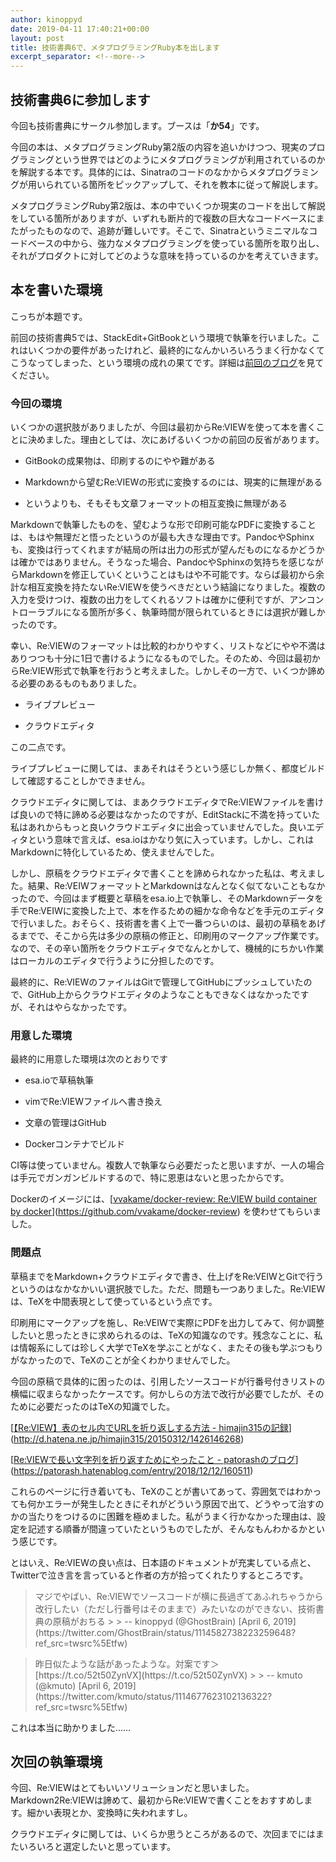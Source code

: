 ```yaml
---
author: kinoppyd
date: 2019-04-11 17:40:21+00:00
layout: post
title: 技術書典6で、メタプログラミングRuby本を出します
excerpt_separator: <!--more-->
---
```


## 技術書典6に参加します


今回も技術書典にサークル参加します。ブースは「**か54**」です。

今回の本は、メタプログラミングRuby第2版の内容を追いかけつつ、現実のプログラミングという世界ではどのようにメタプログラミングが利用されているのかを解説する本です。具体的には、Sinatraのコードのなかからメタプログラミングが用いられている箇所をピックアップして、それを教本に従って解説します。

メタプログラミングRuby第2版は、本の中でいくつか現実のコードを出して解説をしている箇所がありますが、いずれも断片的で複数の巨大なコードベースにまたがったものなので、追跡が難しいです。そこで、Sinatraというミニマルなコードベースの中から、強力なメタプログラミングを使っている箇所を取り出し、それがプロダクトに対してどのような意味を持っているのかを考えていきます。

## 本を書いた環境


こっちが本題です。

前回の技術書典5では、StackEdit+GitBookという環境で執筆を行いました。これはいくつかの要件があったけれど、最終的になんかいろいろうまく行かなくてこうなってしまった、という環境の成れの果てです。詳細は[前回のブログ](http://tolarian-academy.net/sinatra-code-reading-book-at-techbookfest5/)を見てください。


### 今回の環境


いくつかの選択肢がありましたが、今回は最初からRe:VIEWを使って本を書くことに決めました。理由としては、次にあげるいくつかの前回の反省があります。



 	
  * GitBookの成果物は、印刷するのにやや難がある

 	
  * Markdownから望むRe:VIEWの形式に変換するのには、現実的に無理がある

 	
  * というよりも、そもそも文章フォーマットの相互変換に無理がある


Markdownで執筆したものを、望むような形で印刷可能なPDFに変換することは、もはや無理だと悟ったというのが最も大きな理由です。PandocやSphinxも、変換は行ってくれますが結局の所は出力の形式が望んだものになるかどうかは確かではありません。そうなった場合、PandocやSphinxの気持ちを感じながらMarkdownを修正していくということはもはや不可能です。ならば最初から余計な相互変換を持たないRe:VIEWを使うべきだという結論になりました。複数の入力を受けつけ、複数の出力をしてくれるソフトは確かに便利ですが、アンコントローラブルになる箇所が多く、執筆時間が限られているときには選択が難しかったのです。

幸い、Re:VIEWのフォーマットは比較的わかりやすく、リストなどにやや不満はありつつも十分に1日で書けるようになるものでした。そのため、今回は最初からRe:VIEW形式で執筆を行おうと考えました。しかしその一方で、いくつか諦める必要のあるものもありました。

 	
  * ライブプレビュー

 	
  * クラウドエディタ


この二点です。

ライブプレビューに関しては、まあそれはそうという感じしか無く、都度ビルドして確認することしかできません。

クラウドエディタに関しては、まあクラウドエディタでRe:VIEWファイルを書けば良いので特に諦める必要はなかったのですが、EditStackに不満を持っていた私はあれからもっと良いクラウドエディタに出会っていませんでした。良いエディタという意味で言えば、esa.ioはかなり気に入っています。しかし、これはMarkdownに特化しているため、使えませんでした。

しかし、原稿をクラウドエディタで書くことを諦められなかった私は、考えました。結果、Re:VEIWフォーマットとMarkdownはなんとなく似てないこともなかったので、今回はまず概要と草稿をesa.io上で執筆し、そのMarkdownデータを手でRe:VEIWに変換した上で、本を作るための細かな命令などを手元のエディタで行いました。おそらく、技術書を書く上で一番つらいのは、最初の草稿をあげるまでで、そこから先は多少の原稿の修正と、印刷用のマークアップ作業です。なので、その辛い箇所をクラウドエディタでなんとかして、機械的にちかい作業はローカルのエディタで行うように分担したのです。

最終的に、Re:VIEWのファイルはGitで管理してGitHubにプッシュしていたので、GitHub上からクラウドエディタのようなこともできなくはなかったですが、それはやらなかったです。


### 用意した環境

<!--more-->


最終的に用意した環境は次のとおりです



 	
  * esa.ioで草稿執筆

 	
  * vimでRe:VIEWファイルへ書き換え

 	
  * 文章の管理はGitHub

 	
  * Dockerコンテナでビルド


CI等は使っていません。複数人で執筆なら必要だったと思いますが、一人の場合は手元でガンガンビルドするので、特に恩恵はないと思ったからです。

Dockerのイメージには、[[vvakame/docker-review: Re:VIEW build container by docker](https://github.com/vvakame/docker-review)](https://github.com/vvakame/docker-review) を使わせてもらいました。


### 問題点


草稿までをMarkdown+クラウドエディタで書き、仕上げをRe:VEIWとGitで行うというのはなかなかいい選択肢でした。ただ、問題も一つありました。Re:VIEWは、TeXを中間表現として使っているという点です。

印刷用にマークアップを施し、Re:VEIWで実際にPDFを出力してみて、何か調整したいと思ったときに求められるのは、TeXの知識なのです。残念なことに、私は情報系にしては珍しく大学でTeXを学ぶことがなく、またその後も学ぶつもりがなかったので、TeXのことが全くわかりませんでした。

今回の原稿で具体的に困ったのは、引用したソースコードが行番号付きリストの横幅に収まらなかったケースです。何かしらの方法で改行が必要でしたが、そのために必要だったのはTeXの知識でした。

[[【Re:VIEW】表のセル内でURLを折り返しする方法 - himajin315の記録](http://d.hatena.ne.jp/himajin315/20150312/1426146268)](http://d.hatena.ne.jp/himajin315/20150312/1426146268)

[[Re:VIEWで長い文字列を折り返すためにやったこと - patorashのブログ](https://patorash.hatenablog.com/entry/2018/12/12/160511)](https://patorash.hatenablog.com/entry/2018/12/12/160511)

これらのページに行き着いても、TeXのことが書いてあって、雰囲気ではわかっても何かエラーが発生したときにそれがどういう原因で出て、どうやって治すのかの当たりをつけるのに困難を極めました。私がうまく行かなかった理由は、設定を記述する順番が間違っていたというものでしたが、そんなもんわかるかという感じです。

とはいえ、Re:VIEWの良い点は、日本語のドキュメントが充実している点と、Twitterで泣き言を言っていると作者の方が拾ってくれたりするところです。



<blockquote>マジでやばい、Re:VIEWでソースコードが横に長過ぎてあふれちゃうから改行したい（ただし行番号はそのままで）みたいなのができない、技術書典の原稿がおちる
> 
> -- kinoppyd (@GhostBrain) [April 6, 2019](https://twitter.com/GhostBrain/status/1114582738223259648?ref_src=twsrc%5Etfw)</blockquote>





<blockquote>昨日似たような話があったような。対案です＞ [https://t.co/52t50ZynVX](https://t.co/52t50ZynVX)
> 
> -- kmuto (@kmuto) [April 6, 2019](https://twitter.com/kmuto/status/1114677623102136322?ref_src=twsrc%5Etfw)</blockquote>



これは本当に助かりました……


## 次回の執筆環境


今回、Re:VIEWはとてもいいソリューションだと思いました。Markdown2Re:VIEWは諦めて、最初からRe:VIEWで書くことをおすすめします。細かい表現とか、変換時に失われますし。

クラウドエディタに関しては、いくらか思うところがあるので、次回までにはまたいろいろと選定したいと思っています。
